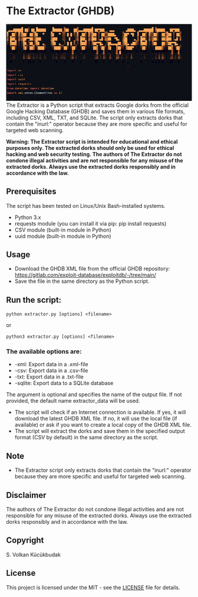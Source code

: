 # The Extractor (GHDB)
<img src="extractor.png">
The Extractor is a Python script that extracts Google dorks from the official Google Hacking Database (GHDB) and saves them in various file formats, including CSV, XML, TXT, and SQLite. The script only extracts dorks that contain the "inurl:" operator because they are more specific and useful for targeted web scanning.

**Warning: The Extractor script is intended for educational and ethical purposes only. The extracted dorks should only be used for ethical hacking and web security testing. The authors of The Extractor do not condone illegal activities and are not responsible for any misuse of the extracted dorks. Always use the extracted dorks responsibly and in accordance with the law.**

## Prerequisites
The script has been tested on Linux/Unix Bash-installed systems.
- Python 3.x
- requests module (you can install it via pip: pip install requests)
- CSV module (built-in module in Python)
- uuid module (built-in module in Python)
## Usage
- Download the GHDB XML file from the official GHDB repository: https://gitlab.com/exploit-database/exploitdb/-/tree/main/
- Save the file in the same directory as the Python script.
## Run the script:
```shell
python extractor.py [options] <filename>
```
or

```shell
python3 extractor.py [options] <filename>
```
### The available options are:

- -xml: Export data in a .xml-file
- -csv: Export data in a .csv-file
- -txt: Export data in a .txt-file
- -sqlite: Export data to a SQLite database

The <filename> argument is optional and specifies the name of the output file. If not provided, the default name extractor_data will be used.

- The script will check if an Internet connection is available. If yes, it will download the latest GHDB XML file. If no, it will use the local file (if available) or ask if you want to create a local copy of the GHDB XML file.
- The script will extract the dorks and save them in the specified output format (CSV by default) in the same directory as the script.
## Note
- The Extractor script only extracts dorks that contain the "inurl:" operator because they are more specific and useful for targeted web scanning.
## Disclaimer
The authors of The Extractor do not condone illegal activities and are not responsible for any misuse of the extracted dorks. Always use the extracted dorks responsibly and in accordance with the law.
## Copyright
S. Volkan Kücükbudak
## License
This project is licensed under the MIT - see the [LICENSE](LICENSE) file for details.
